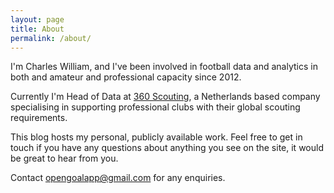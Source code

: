 ```yaml
---
layout: page
title: About
permalink: /about/
---
```


I'm Charles William, and I've been involved in football data and analytics in both and amateur and professional capacity since 2012.

Currently I'm Head of Data at [360 Scouting](https://360-scouting.com/), a Netherlands based company specialising in supporting professional clubs with their global scouting requirements.

This blog hosts my personal, publicly available work. Feel free to get in touch if you have any questions about anything you see on the site, it would be great to hear from you.

Contact opengoalapp@gmail.com for any enquiries.

